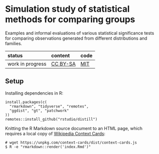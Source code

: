 Simulation study of statistical methods for comparing groups
================

Examples and informal evaluations of various statistical significance
tests for comparing observations generated from different distributions
and families.

| status           | content                                                     | code           |
|:-----------------|:------------------------------------------------------------|:---------------|
| work in progress | [CC BY-SA](https://creativecommons.org/licenses/by-sa/4.0/) | [MIT](LICENSE) |

Setup
-----

Installing dependencies in R:

    install.packages(c(
      "rmarkdown", "tidyverse", "remotes",
      "ggdist", "gt", "patchwork"
    ))
    remotes::install_github("rstudio/distill")

Knitting the R Markdown source document to an HTML page, which requires
a local copy of [Wikipedia Context
Cards](https://github.com/joakin/context-cards):

    # wget https://unpkg.com/context-cards/dist/context-cards.js
    $ R -e "rmarkdown::render('index.Rmd')"
